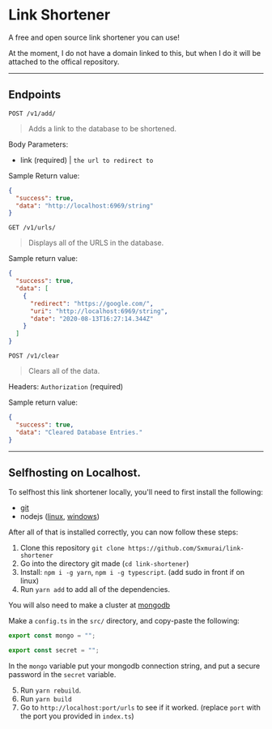 # Link Shortener

A free and open source link shortener you can use!

At the moment, I do not have a domain linked to this, but when I do it will be attached to the offical repository.

---

## Endpoints

`POST /v1/add/`

> Adds a link to the database to be shortened.

Body Parameters:

- link (required) | `the url to redirect to`

Sample Return value:

```json
{
  "success": true,
  "data": "http://localhost:6969/string"
}
```

`GET /v1/urls/`

> Displays all of the URLS in the database.

Sample return value:

```json
{
  "success": true,
  "data": [
    {
      "redirect": "https://google.com/",
      "uri": "http://localhost:6969/string",
      "date": "2020-08-13T16:27:14.344Z"
    }
  ]
}
```

`POST /v1/clear`

> Clears all of the data.

Headers:
`Authorization` (required)

Sample return value:

```json
{
  "success": true,
  "data": "Cleared Database Entries."
}
```

---

## Selfhosting on Localhost.

To selfhost this link shortener locally, you'll need to first install the following:

- [git](https://git-scm.com/)
- nodejs ([linux](https://ostechnix.com/install-node-js-linux/), [windows](https://nodejs.org/download))

After all of that is installed correctly, you can now follow these steps:

1. Clone this repository `git clone https://github.com/Sxmurai/link-shortener`
2. Go into the directory git made (`cd link-shortener`)
3. Install: `npm i -g yarn`, `npm i -g typescript`. (add sudo in front if on linux)
4. Run `yarn add` to add all of the dependencies.

You will also need to make a cluster at [mongodb](https://mongodb.com/)

Make a `config.ts` in the `src/` directory, and copy-paste the following:

```ts
export const mongo = "";

export const secret = "";
```

In the `mongo` variable put your mongodb connection string, and put a secure password in the `secret` variable.

5. Run `yarn rebuild`.
6. Run `yarn build`
7. Go to `http://localhost:port/urls` to see if it worked. (replace `port` with the port you provided in `index.ts`)
